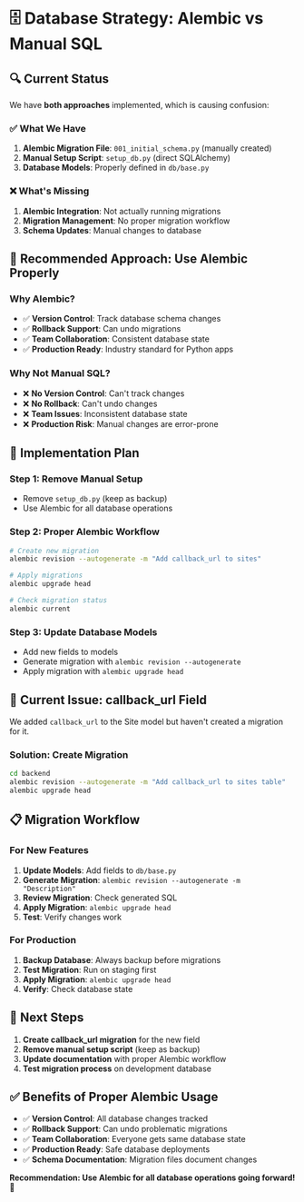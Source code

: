 # 🗄️ Database Strategy: Alembic vs Manual SQL

## 🔍 **Current Status**

We have **both approaches** implemented, which is causing confusion:

### **✅ What We Have**
1. **Alembic Migration File**: `001_initial_schema.py` (manually created)
2. **Manual Setup Script**: `setup_db.py` (direct SQLAlchemy)
3. **Database Models**: Properly defined in `db/base.py`

### **❌ What's Missing**
1. **Alembic Integration**: Not actually running migrations
2. **Migration Management**: No proper migration workflow
3. **Schema Updates**: Manual changes to database

## 🎯 **Recommended Approach: Use Alembic Properly**

### **Why Alembic?**
- ✅ **Version Control**: Track database schema changes
- ✅ **Rollback Support**: Can undo migrations
- ✅ **Team Collaboration**: Consistent database state
- ✅ **Production Ready**: Industry standard for Python apps

### **Why Not Manual SQL?**
- ❌ **No Version Control**: Can't track changes
- ❌ **No Rollback**: Can't undo changes
- ❌ **Team Issues**: Inconsistent database state
- ❌ **Production Risk**: Manual changes are error-prone

## 🚀 **Implementation Plan**

### **Step 1: Remove Manual Setup**
- Remove `setup_db.py` (keep as backup)
- Use Alembic for all database operations

### **Step 2: Proper Alembic Workflow**
```bash
# Create new migration
alembic revision --autogenerate -m "Add callback_url to sites"

# Apply migrations
alembic upgrade head

# Check migration status
alembic current
```

### **Step 3: Update Database Models**
- Add new fields to models
- Generate migration with `alembic revision --autogenerate`
- Apply migration with `alembic upgrade head`

## 🔧 **Current Issue: callback_url Field**

We added `callback_url` to the Site model but haven't created a migration for it.

### **Solution: Create Migration**
```bash
cd backend
alembic revision --autogenerate -m "Add callback_url to sites table"
alembic upgrade head
```

## 📋 **Migration Workflow**

### **For New Features**
1. **Update Models**: Add fields to `db/base.py`
2. **Generate Migration**: `alembic revision --autogenerate -m "Description"`
3. **Review Migration**: Check generated SQL
4. **Apply Migration**: `alembic upgrade head`
5. **Test**: Verify changes work

### **For Production**
1. **Backup Database**: Always backup before migrations
2. **Test Migration**: Run on staging first
3. **Apply Migration**: `alembic upgrade head`
4. **Verify**: Check database state

## 🎯 **Next Steps**

1. **Create callback_url migration** for the new field
2. **Remove manual setup script** (keep as backup)
3. **Update documentation** with proper Alembic workflow
4. **Test migration process** on development database

## ✅ **Benefits of Proper Alembic Usage**

- ✅ **Version Control**: All database changes tracked
- ✅ **Rollback Support**: Can undo problematic migrations
- ✅ **Team Collaboration**: Everyone gets same database state
- ✅ **Production Ready**: Safe database deployments
- ✅ **Schema Documentation**: Migration files document changes

**Recommendation: Use Alembic for all database operations going forward!** 🎯

